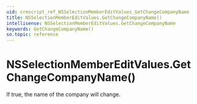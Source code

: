```yaml
---
uid: crmscript_ref_NSSelectionMemberEditValues_GetChangeCompanyName
title: NSSelectionMemberEditValues.GetChangeCompanyName()
intellisense: NSSelectionMemberEditValues.GetChangeCompanyName
keywords: GetChangeCompanyName()
so.topic: reference
---
```


# NSSelectionMemberEditValues.GetChangeCompanyName()

If true, the name of the company will change.

